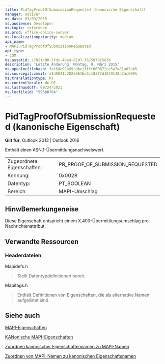 ```yaml
---
title: PidTagProofOfSubmissionRequested (kanonische Eigenschaft)
manager: soliver
ms.date: 03/09/2015
ms.audience: Developer
ms.topic: reference
ms.prod: office-online-server
ms.localizationpriority: medium
api_name:
- MAPI.PidTagProofOfSubmissionRequested
api_type:
- COM
ms.assetid: c7b21c90-7fdc-48e4-8197-7675978c5d3b
description: 'Letzte Änderung: Montag, 9. März 2015'
ms.openlocfilehash: 3af68c92a99cdbe13fff060672ec547a81a05ab5
ms.sourcegitcommit: a1d9041c20256616c9c183f7d1049142a7ac6991
ms.translationtype: MT
ms.contentlocale: de-DE
ms.lasthandoff: 09/24/2021
ms.locfileid: "59560704"
---
```

# <a name="pidtagproofofsubmissionrequested-canonical-property"></a>PidTagProofOfSubmissionRequested (kanonische Eigenschaft)

  
  
**Gilt für**: Outlook 2013 | Outlook 2016 
  
Enthält einen ASN.1-Übermittlungsnachweiswert.
  
|||
|:-----|:-----|
|Zugeordnete Eigenschaften:  <br/> |PR_PROOF_OF_SUBMISSION_REQUESTED  <br/> |
|Kennung:  <br/> |0x0028  <br/> |
|Datentyp:  <br/> |PT_BOOLEAN  <br/> |
|Bereich:  <br/> |MAPI-Umschlag  <br/> |
   
## <a name="remarks"></a>HinwBemerkungeneise

Diese Eigenschaft entspricht einem X.400-Übermittlungsumschlag pro Nachrichtenattribut.
  
## <a name="related-resources"></a>Verwandte Ressourcen

### <a name="header-files"></a>Headerdateien

Mapidefs.h
  
> Stellt Datentypdefinitionen bereit.
    
Mapitags.h
  
> Enthält Definitionen von Eigenschaften, die als alternative Namen aufgelistet sind.
    
## <a name="see-also"></a>Siehe auch



[MAPI-Eigenschaften](mapi-properties.md)
  
[KANonische MAPI-Eigenschaften](mapi-canonical-properties.md)
  
[Zuordnen kanonischer Eigenschaftennamen zu MAPI-Namen](mapping-canonical-property-names-to-mapi-names.md)
  
[Zuordnen von MAPI-Namen zu kanonischen Eigenschaftsnamen](mapping-mapi-names-to-canonical-property-names.md)

